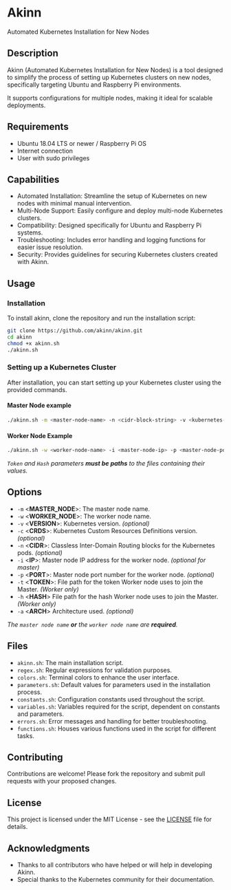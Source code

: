 # Akinn
Automated Kubernetes Installation for New Nodes

## Description
Akinn (Automated Kubernetes Installation for New Nodes) is a tool designed to simplify the process of setting up Kubernetes clusters on new nodes, specifically targeting Ubuntu and Raspberry Pi environments.

It supports configurations for multiple nodes, making it ideal for scalable deployments.

## Requirements
- Ubuntu 18.04 LTS or newer / Raspberry Pi OS
- Internet connection
- User with sudo privileges

## Capabilities
- Automated Installation: Streamline the setup of Kubernetes on new nodes with minimal manual intervention.
- Multi-Node Support: Easily configure and deploy multi-node Kubernetes clusters.
- Compatibility: Designed specifically for Ubuntu and Raspberry Pi systems.
- Troubleshooting: Includes error handling and logging functions for easier issue resolution.
- Security: Provides guidelines for securing Kubernetes clusters created with Akinn.

## Usage

### Installation
To install akinn, clone the repository and run the installation script:
```bash
git clone https://github.com/akinn/akinn.git
cd akinn
chmod +x akinn.sh
./akinn.sh
```

### Setting up a Kubernetes Cluster
After installation, you can start setting up your Kubernetes cluster using the provided commands.

#### Master Node example
```bash
./akinn.sh -m <master-node-name> -n <cidr-block-string> -v <kubernetes-version> -c <cdrs-version>
```

#### Worker Node Example
```bash
./akinn.sh -w <worker-node-name> -i <master-node-ip> -p <master-node-port> -t <token-file-path> -h <hash-file-path> -v <kubernetes-version>
```
*`Token` and `Hash` parameters **must be paths** to the files containing their values.*

## Options
 - `-m` <**MASTER_NODE**>: The master node name.
 - `-w` <**WORKER_NODE**>: The worker node name.
 - `-v` <**VERSION**>: Kubernetes version. *(optional)*
 - `-c` <**CRDS**>: Kubernetes Custom Resources Definitions version. *(optional)*
 - `-n` <**CIDR**>: Classless Inter-Domain Routing blocks for the Kubernetes pods. *(optional)*
 - `-i` <**IP**>: Master node IP address for the worker node. *(optional for master)*
 - `-p` <**PORT**>: Master node port number for the worker node. *(optional)*
 - `-t` <**TOKEN**>: File path for the token Worker node uses to join the Master. *(Worker only)*
 - `-h` <**HASH**> File path for the hash Worker node uses to join the Master. *(Worker only)*
 - `-a` <**ARCH**> Architecture used. *(optional)*

*The `master node name` **or** the `worker node name` are __required__.*

## Files
- `akinn.sh`: The main installation script.
- `regex.sh`: Regular expressions for validation purposes.
- `colors.sh`: Terminal colors to enhance the user interface.
- `parameters.sh`: Default values for parameters used in the installation process.
- `constants.sh`: Configuration constants used throughout the script.
- `variables.sh`: Variables required for the script, dependent on constants and parameters.
- `errors.sh`: Error messages and handling for better troubleshooting.
- `functions.sh`: Houses various functions used in the script for different tasks.

## Contributing
Contributions are welcome! Please fork the repository and submit pull requests with your proposed changes.

## License
This project is licensed under the MIT License - see the [LICENSE](LICENSE) file for details.

## Acknowledgments
- Thanks to all contributors who have helped or will help in developing Akinn.
- Special thanks to the Kubernetes community for their documentation.